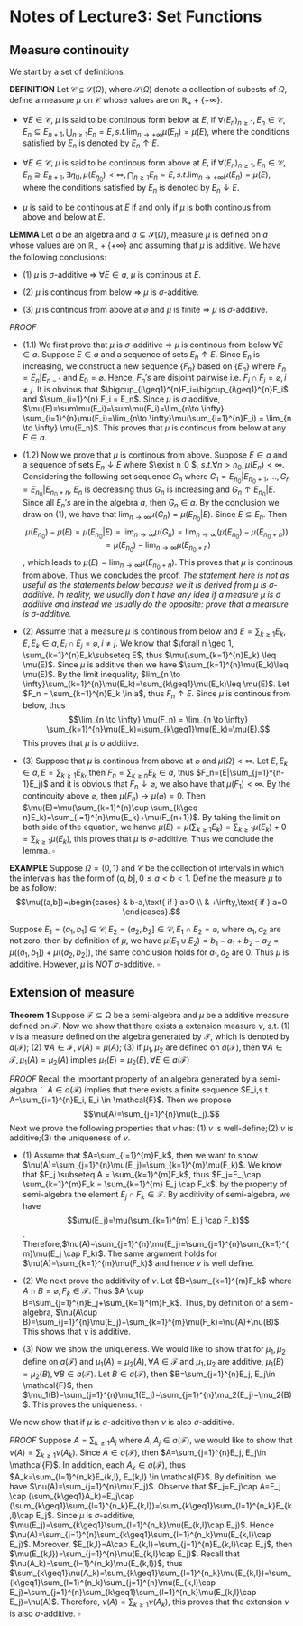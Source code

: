 # Notes of Lecture3: Set Functions

## Measure continouity

We start by a set of definitions.

**DEFINITION** Let $\mathcal{C} \subseteq \mathcal{S}(\Omega)$, where $\mathcal{S}(\Omega)$ denote a collection of subests of $\Omega$, define a measure $\mu$ on $\mathcal{C}$ whose values are on $\mathbb{R}_+ + \{+\infty\}$.

* $\forall E \in \mathcal{C}$, $\mu$ is said to be continous form below at $E$, if $\forall (E_n)_{n \geq1}, E_n \in \mathcal{C}, E_n \subseteq E_{n+1}, \bigcup_{n \geq 1} E_n = E, s.t. \lim_{n \to +\infty}\mu(E_n) = \mu(E)$, where the conditions satisfied by $E_n$ is denoted by $E_n \uparrow E$.

* $\forall E \in \mathcal{C}$, $\mu$ is said to be continous form above at $E$, if $\forall (E_n)_{n \geq1}, E_n \in \mathcal{C}, E_n \supseteq E_{n+1}, \exists \eta_0, \mu(E_{\eta_0})<\infty, \bigcap_{n \geq 1} E_n = E, s.t. \lim_{n \to +\infty}\mu(E_n) = \mu(E)$, where the conditions satisfied by $E_n$ is denoted by $E_n \downarrow E$.

* $\mu$ is said to be continous at $E$ if and only if $\mu$ is both continous from above and below at $E$.

**LEMMA** Let $a$ be an algebra and $a \subseteq \mathcal{S}(\Omega)$, measure $\mu$ is defined on $a$ whose values are on $\mathbb{R}_+ + \{+\infty\}$ and assuming that $\mu$ is additive. We have the following conclusions:

* (1) $\mu$ is $\sigma$-additive $\Rightarrow$ $\forall E \in a$, $\mu$ is continous at $E$.

* (2) $\mu$ is continous from below $\Rightarrow$ $\mu$ is $\sigma$-additive.

* (3) $\mu$ is continous from above at $\varnothing$ and $\mu$ is finite $\Rightarrow$ $\mu$ is $\sigma$-additive.

$PROOF$

* (1.1) We first prove that $\mu$ is $\sigma$-additive $\Rightarrow$ $\mu$ is continous from below $\forall E \in a$. Suppose $E \in a$ and a sequence of sets $E_n \uparrow E$. Since $E_n$ is increasing, we construct a new sequence $\{F_n\}$ based on $\{E_n\}$ where $F_n = E_n|E_{n-1}$ and $E_0=\varnothing$. Hence, $F_n 's$ are disjoint pairwise i.e. $F_i \cap F_j = \varnothing, i \neq j$. It is obvious that $\bigcup_{i\geq1}^{n}F_i=\bigcup_{i\geq1}^{n}E_i$ and $\sum_{i=1}^{n} F_i = E_n$. Since $\mu$ is $\sigma$ additive, $\mu(E)=\sum\mu(E_i)=\sum\mu(F_i)=\lim_{n\to \infty} \sum_{i=1}^{n}\mu(F_i)=\lim_{n\to \infty}\mu(\sum_{i=1}^{n}F_i) = \lim_{n \to \infty} \mu(E_n)$. This proves that $\mu$ is continous from below at any $E\in a$.

* (1.2) Now we prove that $\mu$ is continous from above. Suppose $E \in a$ and a sequence of sets $E_n \downarrow E$ where $\exist n_0 $, $s.t. \forall n > n_0, \mu(E_n) < \infty$. Considering the following set sequence $G_n$ where $G_1 = E_{n_0}|E_{n_0 + 1}, ... , G_n = E_{n_0}|E_{n_0+n}$, $E_n$ is decreasing thus $G_n$ is increasing and $G_n \uparrow E_{n_0}|E$. Since all $E_n 's$ are in the algebra $a$, then $G_n \in a$. By the conclusion we draw on (1), we have that $\lim_{n \to \infty}\mu(G_n)=\mu(E_{n_0}|E)$. Since $E\subseteq E_n$. Then $$\mu(E_{n_0})-\mu(E)=\mu(E_{n_0}|E)=\lim_{n \to \infty}\mu(G_n)=\lim_{n \to \infty}(\mu(E_{n_0})-\mu(E_{n_0+n}))=\mu(E_{n_0})-\lim_{n \to \infty}\mu(E_{n_0+n})$$, which leads to $\mu(E)=\lim_{n \to \infty}\mu(E_{n_0+n})$. This proves that $\mu$ is continous from above. Thus we concludes the proof. *The statement here is not as useful as the statements below because we it is derived from $\mu$ is $\sigma$-additive. In reality, we usually don't have any idea if a measure $\mu$ is $\sigma$ additive and instead we usually do the opposite: prove that a mearsure is $\sigma$-additive.*
  
* (2) Assume that a measure $\mu$ is continous from below and $E=\sum_{k\geq 1}E_k, E, E_k \in a, E_i \cap E_j = \varnothing, i \neq j$. We know that $\forall n \geq 1, \sum_{k=1}^{n}E_k\subseteq E$, thus $\mu(\sum_{k=1}^{n}E_k) \leq \mu(E)$. Since $\mu$ is additive then we have $\sum_{k=1}^{n}\mu(E_k)\leq \mu(E)$. By the limit inequality, $lim_{n \to \infty}\sum_{k=1}^{n}\mu(E_k)=\sum_{k\geq1}\mu(E_k)\leq \mu(E)$. Let $F_n = \sum_{k=1}^{n}E_k \in a$, thus $F_n \uparrow E$. Since $\mu$ is  continous from below, thus $$\lim_{n \to \infty} \mu(F_n) = \lim_{n \to \infty} \sum_{k=1}^{n}\mu(E_k)=\sum_{k\geq1}\mu(E_k)=\mu(E).$$ This proves that $\mu$ is $\sigma$ additive.

* (3) Suppose that $\mu$ is continous from above at $\varnothing$ and $\mu(\Omega) < \infty$. Let $E, E_k \in a, E=\sum_{k \geq1}E_k$, then $F_n=\sum_{k\geq n}E_k \in a$, thus $F_n=(E|\sum_{j=1}^{n-1}E_j)$ and it is obvious that $F_n \downarrow \varnothing$, we also have that $\mu(F_1)<\infty$. By the continouity above $\varnothing$, then $\mu(F_n) \rightarrow \mu(\varnothing)=0$. Then $\mu(E)=\mu(\sum_{k=1}^{n}\cup \sum_{k\geq n}E_k)=\sum_{i=1}^{n}\mu{E_k}+\mu(F_{n+1})$. By taking the limit on both side of the equation, we hanve $\mu(E)=\mu(\sum_{k\geq1}E_k) = \sum_{k\geq1}\mu(E_k)+0=\sum_{k\geq1}\mu(E_k)$, this proves that $\mu$ is $\sigma$-additive. Thus we conclude the lemma. $\square$

**EXAMPLE** Suppose $\Omega=(0, 1)$ and $\mathcal{C}$ be the collection of intervals in which the intervals has the form of $(a,b], 0\leq a<b<1$. Define the measure $\mu$ to be as follow: $$\mu((a,b])=\begin{cases}
 & b-a,\text{ if } a>0 \\
 & +\infty,\text{ if } a=0
\end{cases}.$$

Suppose $E_1=(a_1, b_1]\in \mathcal{C}, E_2=(a_2, b_2] \in \mathcal{C}, E_1\cap E_2=\varnothing$, where $a_1, a_2$ are not zero, then by definition of $\mu$, we have $\mu(E_1\cup E_2)=b_1-a_1+b_2-a_2=\mu((a_1, b_1])+\mu((a_2, b_2])$, the same conclusion holds for $a_1, a_2$ are 0. Thus $\mu$ is additive. However, $\mu$ is *NOT* $\sigma$-additive. $\square$

## Extension of measure

**Theorem 1** Suppose $\mathcal{F} \subseteq \mathcal{\Omega}$ be a semi-algebra and $\mu$ be a additive measure defined on $\mathcal{F}$. Now we show that there exists a extension measure $\nu$, s.t. (1) $\nu$ is a measure defined on the algebra generated by $\mathcal{F}$, which is denoted by $a(\mathcal{F})$; (2) $\forall A \in \mathcal{F}, \nu(A)=\mu(A)$; (3) if $\mu_1, \mu_2$ are defined on $a(\mathcal{F})$, then $\forall A \in \mathcal{F}, \mu_1(A)=\mu_2(A)$ implies $\mu_1(E)=\mu_2(E), \forall E\in a(\mathcal{F})$

$PROOF$ Recall the important property of an algebra generated by a semi-algabra： $A\in a(\mathcal{F})$ implies that there exists a finite sequence $E_i,s.t. A=\sum_{i=1}^{n}E_i, E_i \in \mathcal{F}$. Then we propose $$\nu(A)=\sum_{j=1}^{n}\mu(E_j).$$ Next we prove the following properties that $\nu$ has: (1) $\nu$ is well-define;(2) $\nu$ is additive;(3) the uniqueness of $\nu$.

* (1) Assume that $A=\sum_{i=1}^{m}F_k$, then we want to show $\nu(A)=\sum_{j=1}^{n}\mu(E_j)=\sum_{k=1}^{m}\mu(F_k)$. We know that $E_j \subseteq A = \sum_{k=1}^{m}F_k$, thus $E_j=E_j\cap \sum_{k=1}^{m}F_k = \sum_{k=1}^{m} E_j \cap F_k$, by the property of semi-algebra the element $E_j \cap F_k \in \mathcal{F}$. By additivity of semi-algebra, we have $$\mu(E_j)=\mu(\sum_{k=1}^{m} E_j \cap F_k)$$. Therefore,$\nu(A)=\sum_{j=1}^{n}\mu(E_j)=\sum_{j=1}^{n}\sum_{k=1}^{m}\mu(E_j \cap F_k)$. The same argument holds for $\nu(A)=\sum_{k=1}^{m}\mu(F_k)$ and hence $\nu$ is well define.

* (2) We next prove the additivity of $\nu$. Let $B=\sum_{k=1}^{m}F_k$ where $A\cap B=\varnothing, F_k \in \mathcal{F}$. Thus $A \cup B=\sum_{j=1}^{n}E_j+\sum_{k=1}^{m}F_k$. Thus, by definition of a semi-algebra, $\nu(A\cup B)=\sum_{j=1}^{n}\mu(E_j)+\sum_{k=1}^{m}\mu(F_k)=\nu(A)+\nu(B)$. This shows that $\nu$ is additive.

* (3) Now we show the uniqueness. We would like to show that for $\mu_1, \mu_2$ define on $a(\mathcal{F})$ and $\mu_1(A)=\mu_2(A),\forall A\in \mathcal{F}$ and $\mu_1, \mu_2$ are additive, $\mu_1(B)=\mu_2(B), \forall B \in a(\mathcal{F})$. Let $B \in a(\mathcal{F})$, then $B=\sum_{j=1}^{n}E_j, E_j\in \mathcal{F}$, then $\mu_1(B)=\sum_{j=1}^{n}\mu_1(E_j)=\sum_{j=1}^{n}\mu_2(E_j)=\mu_2(B)$. This proves the uniqueness. $\square$

We now show that if $\mu$ is $\sigma$-additive then $\nu$ is also $\sigma$-additive.

$PROOF$
Suppose $A=\sum_{k\geq1}A_j$ where $A, A_j \in a(\mathcal{F})$, we would like to show that $\nu(A)=\sum_{k\geq1}\nu(A_k)$. Since $A\in a(\mathcal{F})$, then $A=\sum_{j=1}^{n}E_j, E_j\in \mathcal{F}$. In addition, each $A_k \in a(\mathcal{F})$, thus $A_k=\sum_{l=1}^{n_k}E_{k,l}, E_{k,l} \in \mathcal{F}$. By definition, we have $\nu(A)=\sum_{j=1}^{n}\mu(E_j)$. Observe that $E_j=E_j\cap A=E_j \cap (\sum_{k\geq1}A_k)=E_j\cap (\sum_{k\geq1}\sum_{l=1}^{n_k}E_{k,l})=\sum_{k\geq1}\sum_{l=1}^{n_k}E_{k,l}\cap E_j$. Since $\mu$ is $\sigma$-additive, $\mu(E_j)=\sum_{k\geq1}\sum_{l=1}^{n_k}\mu(E_{k,l}\cap E_j)$. Hence $\nu(A)=\sum_{j=1}^{n}\sum_{k\geq1}\sum_{l=1}^{n_k}\mu(E_{k,l}\cap E_j)$. Moreover, $E_{k,l}=A\cap E_{k,l}=\sum_{j=1}^{n}E_{k,l}\cap E_j$, then $\mu(E_{k,l})=\sum_{j=1}^{n}\mu(E_{k,l}\cap E_j)$. Recall that $\nu(A_k)=\sum_{l=1}^{n_k}\mu(E_{k,l})$, thus $\sum_{k\geq1}\nu(A_k)=\sum_{k\geq1}\sum_{l=1}^{n_k}\mu(E_{k,l})=\sum_{k\geq1}\sum_{l=1}^{n_k}\sum_{j=1}^{n}\mu(E_{k,l}\cap E_j)=\sum_{j=1}^{n}\sum_{k\geq1}\sum_{l=1}^{n_k}\mu(E_{k,l}\cap E_j)=\nu(A)$. Therefore, $\nu(A)=\sum_{k\geq1}\nu(A_k)$, this proves that the extension $\nu$ is also $\sigma$-additive. $\square$
